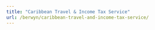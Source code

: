 ```yaml
---
title: "Caribbean Travel & Income Tax Service"
url: /berwyn/caribbean-travel-and-income-tax-service/
---
```

